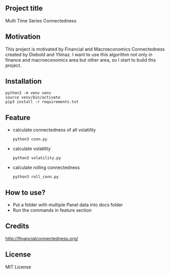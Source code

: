 ## Project title
Multi Time Series Connectedness

## Motivation
This project is motivated by Financial and Macroeconomics Connectedness created by Diebold and Ylimaz. I want to use this algorithm not only in finance and macroeconomics area but other area, so I start to build this project.

## Installation
```
python3 -m venv venv
source venv/bin/activate
pip3 install -r requirements.txt
```

## Feature
* calculate connectedness of all volatility
  ```
  python3 conn.py
  ```
* calculate volatility
  ```
  python3 volatility.py
  ```
* calculate rolling connectedness
  ```
  python3 roll_conn.py
  ```

## How to use?
* Put a folder with multiple Panel data into docs folder
* Run the commands in feature section

## Credits
http://financialconnectedness.org/

## License
MIT License